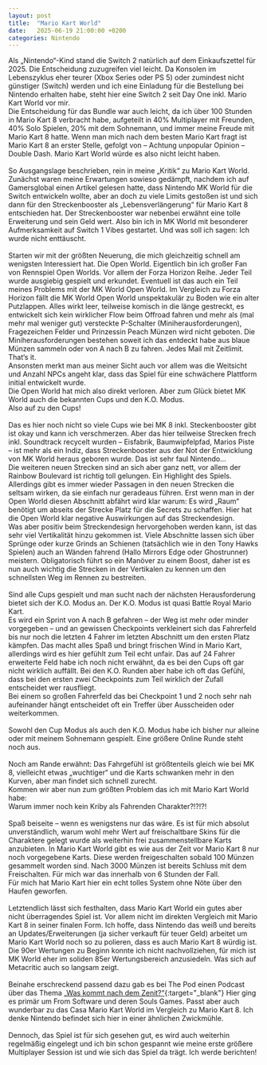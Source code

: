 ```yaml
---
layout: post
title:  "Mario Kart World"
date:   2025-06-19 21:00:00 +0200
categories: Nintendo
---
```

Als „Nintendo“-Kind stand die Switch 2 natürlich auf dem Einkaufszettel für 2025. Die Entscheidung zuzugreifen viel leicht. Da Konsolen im Lebenszyklus eher teurer (Xbox Series oder PS 5) oder zumindest nicht günstiger (Switch) werden und ich eine Einladung für die Bestellung bei Nintendo erhalten habe, steht hier eine Switch 2 seit Day One inkl. Mario Kart World vor mir. <br>
Die Entscheidung für das Bundle war auch leicht, da ich über 100 Stunden in Mario Kart 8 verbracht habe, aufgeteilt in 40% Multiplayer mit Freunden, 40% Solo Spielen, 20% mit dem Sohnemann, und immer meine Freude mit Mario Kart 8 hatte. Wenn man mich nach dem besten Mario Kart fragt ist Mario Kart 8 an erster Stelle, gefolgt von – Achtung unpopular Opinion – Double Dash. Mario Kart World würde es also nicht leicht haben. <br> <br>
So Ausgangslage beschrieben, rein in meine „Kritik“ zu Mario Kart World. Zunächst waren meine Erwartungen sowieso gedämpft, nachdem ich auf Gamersglobal einen Artikel gelesen hatte, dass Nintendo MK World für die Switch entwickeln wollte, aber an doch zu viele Limits gestoßen ist und sich dann für den Streckenbooster als „Lebensverlängerung“ für Mario Kart 8 entschieden hat. Der Streckenbooster war nebenbei erwähnt eine tolle Erweiterung und sein Geld wert. Also bin ich in MK World mit besonderer Aufmerksamkeit auf Switch 1 Vibes gestartet. Und was soll ich sagen: Ich wurde nicht enttäuscht. <br> <br>
Starten wir mit der größten Neuerung, die mich gleichzeitig schnell am wenigsten Interessiert hat. Die Open World. Eigentlich bin ich großer Fan von Rennspiel Open Worlds. Vor allem der Forza Horizon Reihe. Jeder Teil wurde ausgiebig gespielt und erkundet. Eventuell ist das auch ein Teil meines Problems mit der MK World Open World. Im Vergleich zu Forza Horizon fällt die MK World Open World unspektakulär zu Boden wie ein alter Putzlappen. Alles wirkt leer, teilweise komisch in die länge gestreckt, es entwickelt sich kein wirklicher Flow beim Offroad fahren und mehr als (mal mehr mal weniger gut) versteckte P-Schalter (Miniherausforderungen), Fragezeichen Felder und Prinzessin Peach Münzen wird nicht geboten. Die Miniherausforderungen bestehen soweit ich das entdeckt habe aus blaue Münzen sammeln oder von A nach B zu fahren. Jedes Mail mit Zeitlimit. That‘s it. <br>
Ansonsten merkt man aus meiner Sicht auch vor allem was die Weitsicht und Anzahl NPCs angeht klar, dass das Spiel für eine schwächere Plattform initial entwickelt wurde. <br> Die Open World hat mich also direkt verloren. Aber zum Glück bietet MK World auch die bekannten Cups und den K.O. Modus. <br> Also auf zu den Cups! <br><br>
Das es hier noch nicht so viele Cups wie bei MK 8 inkl. Steckenbooster gibt ist okay und kann ich verschmerzen. Aber das hier teilweise Strecken frech inkl. Soundtrack recycelt wurden – Eisfabrik, Baumwipfelpfad, Marios Piste – ist mehr als ein Indiz, dass Streckenbooster aus der Not der Entwicklung von MK World heraus geboren wurde. Das ist sehr faul Nintendo… <br>
Die weiteren neuen Strecken sind an sich aber ganz nett, vor allem der Rainbow Boulevard ist richtig toll gelungen. Ein Highlight des Spiels. <br> Allerdings gibt es immer wieder Passagen in den neuen Strecken die seltsam wirken, da sie einfach nur geradeaus führen. Erst wenn man in der Open World diesen Abschnitt abfährt wird klar warum: Es wird „Raum“ benötigt um abseits der Strecke Platz für die Secrets zu schaffen. Hier hat die Open World klar negative Auswirkungen auf das Streckendesign. <br> Was aber positiv beim Streckendesign hervorgehoben werden kann, ist das sehr viel Vertikalität hinzu gekommen ist. Viele Abschnitte lassen sich über Sprünge oder kurze Grinds an Schienen (tatsächlich wie in den Tony Hawks Spielen) auch an Wänden fahrend (Hallo Mirrors Edge oder Ghostrunner) meistern. Obligatorisch führt so ein Manöver zu einem Boost, daher ist es nun auch wichtig die Strecken in der Vertikalen zu kennen um den schnellsten Weg im Rennen zu bestreiten. <br><br>
Sind alle Cups gespielt und man sucht nach der nächsten Herausforderung bietet sich der K.O. Modus an. Der K.O. Modus ist quasi Battle Royal Mario Kart. <br>
Es wird ein Sprint von A nach B gefahren – der Weg ist mehr oder minder vorgegeben – und an gewissen Checkpoints verkleinert sich das Fahrerfeld bis nur noch die letzten 4 Fahrer im letzten Abschnitt um den ersten Platz kämpfen. Das macht alles Spaß und bringt frischen Wind in Mario Kart, allerdings wird es hier gefühlt zum Teil echt unfair. Das auf 24 Fahrer erweiterte Feld habe ich noch nicht erwähnt, da es bei den Cups oft gar nicht wirklich auffällt. Bei den K.O. Runden aber habe ich oft das Gefühl, dass bei den ersten zwei Checkpoints zum Teil wirklich der Zufall entscheidet wer rausfliegt. <br> Bei einem so großen Fahrerfeld das bei Checkpoint 1 und 2 noch sehr nah aufeinander hängt entscheidet oft ein Treffer über Ausscheiden oder weiterkommen. <br><br>
Sowohl den Cup Modus als auch den K.O. Modus habe ich bisher nur alleine oder mit meinem Sohnemann gespielt. Eine größere Online Runde steht noch aus. <br><br>
Noch am Rande erwähnt: Das Fahrgefühl ist größtenteils gleich wie bei MK 8, vielleicht etwas „wuchtiger“ und die Karts schwanken mehr in den Kurven, aber man findet sich schnell zurecht. <br>
Kommen wir aber nun zum größten Problem das ich mit Mario Kart World habe: <br>
Warum immer noch kein Kriby als Fahrenden Charakter?!?!?! <br><br>
Spaß beiseite – wenn es wenigstens nur das wäre. Es ist für mich absolut unverständlich, warum wohl mehr Wert auf freischaltbare Skins für die Charaktere gelegt wurde als weiterhin frei zusammenstellbare Karts anzubieten. In Mario Kart World gibt es wie aus der Zeit vor Mario Kart 8 nur noch vorgegebene Karts. Diese werden freigeschalten sobald 100 Münzen gesammelt worden sind. Nach 3000 Münzen ist bereits Schluss mit dem Freischalten. Für mich war das innerhalb von 6 Stunden der Fall. <br>
Für mich hat Mario Kart hier ein echt tolles System ohne Nöte über den Haufen geworfen. <br><br>
Letztendlich lässt sich festhalten, dass Mario Kart World ein gutes aber nicht überragendes Spiel ist. Vor allem nicht im direkten Vergleich mit Mario Kart 8 in seiner finalen Form. Ich hoffe, dass Nintendo das weiß und bereits an Updates/Erweiterungen (ja sicher verkauft für teuer Geld) arbeitet um Mario Kart World noch so zu polieren, dass es auch Mario Kart 8 würdig ist. <br>
Die 90er Wertungen zu Beginn konnte ich nicht nachvollziehen, für mich ist MK World eher im soliden 85er Wertungsbereich anzusiedeln. Was sich auf Metacritic auch so langsam zeigt.<br><br>
Beinahe erschreckend passend dazu gab es bei The Pod einen Podcast über das Thema [„Was kommt nach dem Zenit?“]( https://www.gamespodcast.de/2025/06/08/auf-ein-bier-533-was-kommt-nach-dem-zenit/){:target="_blank"} Hier ging es primär um From Software und deren Souls Games. Passt aber auch wunderbar zu das Casa Mario Kart World im Vergleich zu Mario Kart 8. Ich denke Nintendo befindet sich hier in einer ähnlichen Zwickmühle.<br><br>
Dennoch, das Spiel ist für sich gesehen gut, es wird auch weiterhin regelmäßig eingelegt und ich bin schon gespannt wie meine erste größere Multiplayer Session ist und wie sich das Spiel da trägt. Ich werde berichten!
